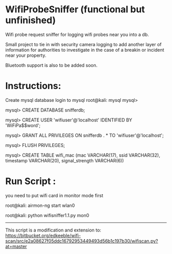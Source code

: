# WifiProbeSniffer (functional but unfinished)
Wifi probe request sniffer for logging wifi probes near you into a db. 

Small project to tie in with security camera logging to add another layer of information for authorities to investigate in the case of a breakin or incident near your property. 

Bluetooth support is also to be added soon.

# Instructions:

Create mysql database
login to mysql
root@kali: mysql
mysql>

mysql> CREATE DATABASE snifferdb;

mysql> CREATE USER 'wifiuser'@'localhost' IDENTIFIED BY 'WiFiPa$$word'; 

mysql> GRANT ALL PRIVILEGES ON snifferdb . * TO 'wifiuser'@'localhost';

mysql> FLUSH PRIVILEGES;

mysql> CREATE TABLE wifi_mac (mac VARCHAR(17), ssid VARCHAR(32), timestamp VARCHAR(20), signal_strength VARCHAR(6))

# Run Script :
you need to put wifi card in monitor mode first

root@kali: airmon-ng start wlan0

root@kali: python wifisniffer1.1.py mon0



--------
This script is a modification and extension to:
https://bitbucket.org/edkeeble/wifi-scan/src/e2a08627f05ddc16792953449493d56b1c197b30/wifiscan.py?at=master
